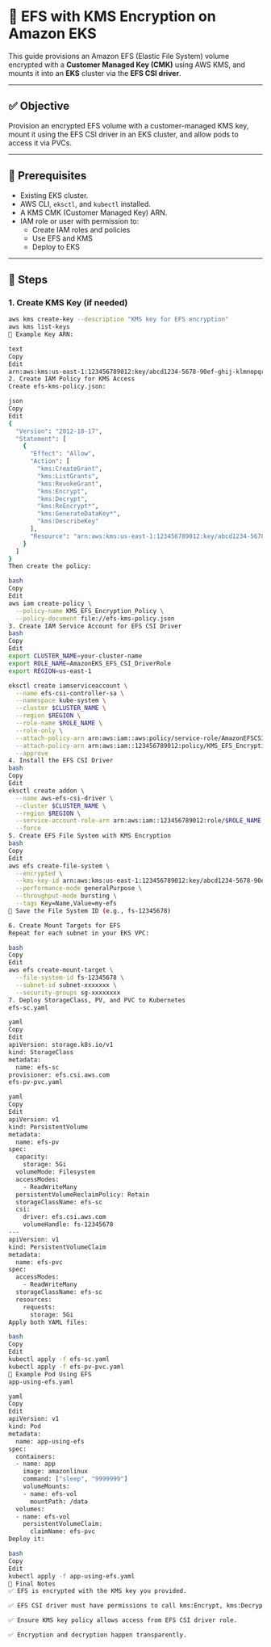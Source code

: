 # 🔐 EFS with KMS Encryption on Amazon EKS

This guide provisions an Amazon EFS (Elastic File System) volume encrypted with a **Customer Managed Key (CMK)** using AWS KMS, and mounts it into an **EKS** cluster via the **EFS CSI driver**.

---

## ✅ Objective

Provision an encrypted EFS volume with a customer-managed KMS key, mount it using the EFS CSI driver in an EKS cluster, and allow pods to access it via PVCs.

---

## 🧩 Prerequisites

- Existing EKS cluster.
- AWS CLI, `eksctl`, and `kubectl` installed.
- A KMS CMK (Customer Managed Key) ARN.
- IAM role or user with permission to:
  - Create IAM roles and policies
  - Use EFS and KMS
  - Deploy to EKS

---

## 🔁 Steps

### 1. Create KMS Key (if needed)
```bash
aws kms create-key --description "KMS key for EFS encryption"
aws kms list-keys
📌 Example Key ARN:

text
Copy
Edit
arn:aws:kms:us-east-1:123456789012:key/abcd1234-5678-90ef-ghij-klmnopqrstuv
2. Create IAM Policy for KMS Access
Create efs-kms-policy.json:

json
Copy
Edit
{
  "Version": "2012-10-17",
  "Statement": [
    {
      "Effect": "Allow",
      "Action": [
        "kms:CreateGrant",
        "kms:ListGrants",
        "kms:RevokeGrant",
        "kms:Encrypt",
        "kms:Decrypt",
        "kms:ReEncrypt*",
        "kms:GenerateDataKey*",
        "kms:DescribeKey"
      ],
      "Resource": "arn:aws:kms:us-east-1:123456789012:key/abcd1234-5678-90ef-ghij-klmnopqrstuv"
    }
  ]
}
Then create the policy:

bash
Copy
Edit
aws iam create-policy \
  --policy-name KMS_EFS_Encryption_Policy \
  --policy-document file://efs-kms-policy.json
3. Create IAM Service Account for EFS CSI Driver
bash
Copy
Edit
export CLUSTER_NAME=your-cluster-name
export ROLE_NAME=AmazonEKS_EFS_CSI_DriverRole
export REGION=us-east-1

eksctl create iamserviceaccount \
  --name efs-csi-controller-sa \
  --namespace kube-system \
  --cluster $CLUSTER_NAME \
  --region $REGION \
  --role-name $ROLE_NAME \
  --role-only \
  --attach-policy-arn arn:aws:iam::aws:policy/service-role/AmazonEFSCSIDriverPolicy \
  --attach-policy-arn arn:aws:iam::123456789012:policy/KMS_EFS_Encryption_Policy \
  --approve
4. Install the EFS CSI Driver
bash
Copy
Edit
eksctl create addon \
  --name aws-efs-csi-driver \
  --cluster $CLUSTER_NAME \
  --region $REGION \
  --service-account-role-arn arn:aws:iam::123456789012:role/$ROLE_NAME \
  --force
5. Create EFS File System with KMS Encryption
bash
Copy
Edit
aws efs create-file-system \
  --encrypted \
  --kms-key-id arn:aws:kms:us-east-1:123456789012:key/abcd1234-5678-90ef-ghij-klmnopqrstuv \
  --performance-mode generalPurpose \
  --throughput-mode bursting \
  --tags Key=Name,Value=my-efs
📌 Save the File System ID (e.g., fs-12345678)

6. Create Mount Targets for EFS
Repeat for each subnet in your EKS VPC:

bash
Copy
Edit
aws efs create-mount-target \
  --file-system-id fs-12345678 \
  --subnet-id subnet-xxxxxxx \
  --security-groups sg-xxxxxxxx
7. Deploy StorageClass, PV, and PVC to Kubernetes
efs-sc.yaml

yaml
Copy
Edit
apiVersion: storage.k8s.io/v1
kind: StorageClass
metadata:
  name: efs-sc
provisioner: efs.csi.aws.com
efs-pv-pvc.yaml

yaml
Copy
Edit
apiVersion: v1
kind: PersistentVolume
metadata:
  name: efs-pv
spec:
  capacity:
    storage: 5Gi
  volumeMode: Filesystem
  accessModes:
    - ReadWriteMany
  persistentVolumeReclaimPolicy: Retain
  storageClassName: efs-sc
  csi:
    driver: efs.csi.aws.com
    volumeHandle: fs-12345678
---
apiVersion: v1
kind: PersistentVolumeClaim
metadata:
  name: efs-pvc
spec:
  accessModes:
    - ReadWriteMany
  storageClassName: efs-sc
  resources:
    requests:
      storage: 5Gi
Apply both YAML files:

bash
Copy
Edit
kubectl apply -f efs-sc.yaml
kubectl apply -f efs-pv-pvc.yaml
🧪 Example Pod Using EFS
app-using-efs.yaml

yaml
Copy
Edit
apiVersion: v1
kind: Pod
metadata:
  name: app-using-efs
spec:
  containers:
  - name: app
    image: amazonlinux
    command: ["sleep", "9999999"]
    volumeMounts:
    - name: efs-vol
      mountPath: /data
  volumes:
  - name: efs-vol
    persistentVolumeClaim:
      claimName: efs-pvc
Deploy it:

bash
Copy
Edit
kubectl apply -f app-using-efs.yaml
🔐 Final Notes
✅ EFS is encrypted with the KMS key you provided.

✅ EFS CSI driver must have permissions to call kms:Encrypt, kms:Decrypt, etc.

✅ Ensure KMS key policy allows access from EFS CSI driver role.

✅ Encryption and decryption happen transparently.
